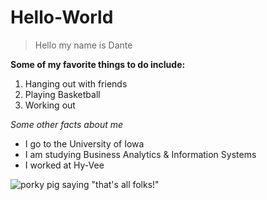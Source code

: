 # Hello-World
> Hello my name is Dante

**Some of my favorite things to do include:**
1. Hanging out with friends
2. Playing Basketball
3. Working out

*Some other facts about me*
- I go to the University of Iowa
- I am studying Business Analytics & Information Systems
- I worked at Hy-Vee

![porky pig saying "that's all folks!"](https://i5.walmartimages.com/asr/91d9cd95-d3e2-44a9-aab4-56ed31fd612d.6d67bce50c9583bfe00d13dd38d06cd3.jpeg?odnWidth=1000&odnHeight=1000&odnBg=ffffff)
